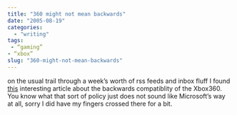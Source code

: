 ```yaml
---
title: "360 might not mean backwards"
date: "2005-08-19"
categories: 
  - "writing"
tags:
 - “gaming”
- “xbox”
slug: "360-might-not-mean-backwards"
---
```


on the usual trail through a week’s worth of rss feeds and inbox fluff I found [this][1] interesting article about the backwards compatiblity of the Xbox360.  
You know what that sort of policy just does not sound like Microsoft’s way at all, sorry I did have my fingers crossed there for a bit.

[1]:	https://www.games-digest.com/2005/08/xbox_360_withou.html